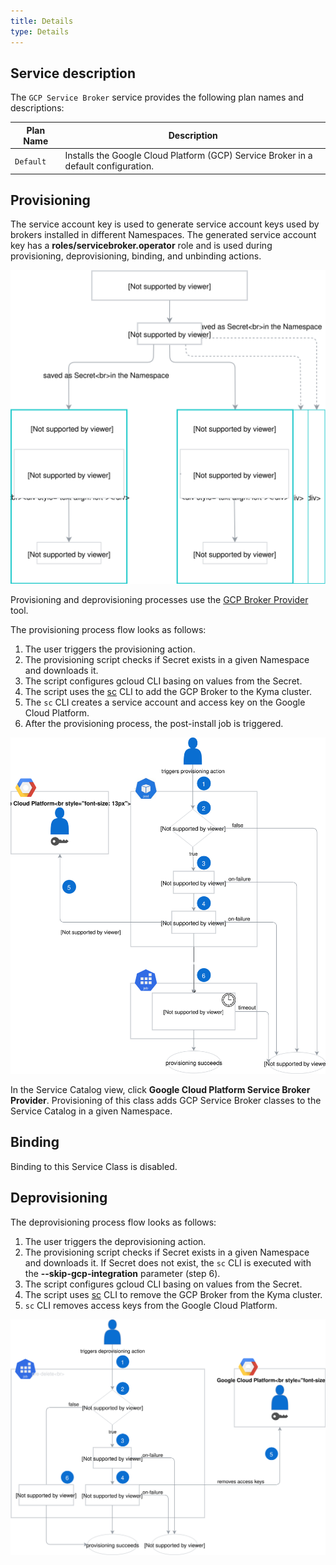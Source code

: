 ```yaml
---
title: Details
type: Details
---
```


## Service description

The `GCP Service Broker` service provides the following plan names and descriptions:

| Plan Name | Description |
|-----------|-------------|
| `Default` | Installs the Google Cloud Platform (GCP) Service Broker in a default configuration. |

## Provisioning

The service account key is used to 
generate service account keys used by brokers installed in different Namespaces.
The generated service account key has a **roles/servicebroker.operator** role and is 
used during provisioning, deprovisioning, binding, and unbinding actions.

![](assets/gcp-broker-key-management.svg)

Provisioning and deprovisioning processes use the [GCP Broker Provider](https://github.com/kyma-project/kyma/tree/master/tools/gcp-broker-provider) tool.

The provisioning process flow looks as follows:
1. The user triggers the provisioning action.
2. The provisioning script checks if Secret exists in a given Namespace and downloads it.
3. The script configures gcloud CLI basing on values from the Secret.
4. The script uses the [sc](https://github.com/kyma-incubator/k8s-service-catalog) CLI to add the GCP Broker to the Kyma cluster.
5. The `sc` CLI creates a service account and access key on the Google Cloud Platform.
6. After the provisioning process, the post-install job is triggered.


![GCP Broker Provisioning](assets/gcp-broker-provisioning.svg)


In the Service Catalog view, click **Google Cloud Platform Service Broker Provider**.
Provisioning of this class adds GCP Service Broker classes to the Service Catalog in a given Namespace.

## Binding

Binding to this Service Class is disabled.

## Deprovisioning

The deprovisioning process flow looks as follows:
1. The user triggers the deprovisioning action.
2. The provisioning script checks if Secret exists in a given Namespace and downloads it. 
   If Secret does not exist, the `sc` CLI is executed with the **--skip-gcp-integration** parameter (step 6). 
3. The script configures gcloud CLI basing on values from the Secret.
4. The script uses [sc](https://github.com/kyma-incubator/k8s-service-catalog) CLI to remove the GCP Broker from the Kyma cluster.
5. `sc` CLI removes access keys from the Google Cloud Platform.

![GCP Broker Deprovisioning](assets/gcp-broker-deprovisioning.svg)



